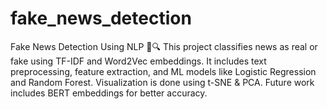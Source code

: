 # fake_news_detection
Fake News Detection Using NLP 📰🔍 This project classifies news as real or fake using TF-IDF and Word2Vec embeddings. It includes text preprocessing, feature extraction, and ML models like Logistic Regression and Random Forest. Visualization is done using t-SNE &amp; PCA. Future work includes BERT embeddings for better accuracy.
